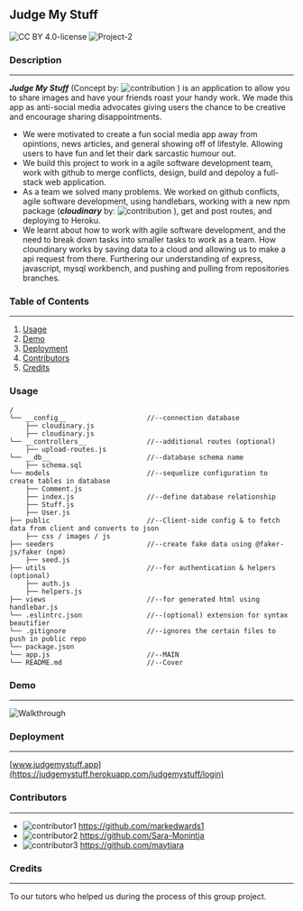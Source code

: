 ## Judge My Stuff

![CC BY 4.0-license](https://img.shields.io/badge/license-CC%20BY%204.0-yellowgreen) ![Project-2](https://img.shields.io/badge/Project-2-red)

### Description
---------------------

***Judge My Stuff*** (Concept by: ![contribution](https://img.shields.io/badge/Contributed-Mark%20Edwards-green) ) is an application to allow you to share images and have your friends roast your handy work. We made this app as anti-social media advocates giving users the chance to be creative and encourage sharing disappointments. 

- We were motivated to create a fun social media app away from opintions, news articles, and general showing off of lifestyle. Allowing users to have fun and let their dark sarcastic humour out.
- We build this project to work in a agile software development team, work with github to merge conflicts, design, build and depoloy a full-stack web application.
- As a team we solved many problems. We worked on github conflicts, agile software development, using handlebars, working with a new npm package (***cloudinary*** by: ![contribution](https://img.shields.io/badge/Contributed-Sara%20Monintja-green) ), get and post routes, and deploying to Heroku.
- We learnt about how to work with agile software development, and the need to break down tasks into smaller tasks to work as a team. How cloundinary works by saving data to a cloud and allowing us to make a api request from there. Furthering our understanding of express, javascript, mysql workbench, and pushing and pulling from repositories branches.

### Table of Contents
---------------------
1. [Usage](#usage)
2. [Demo](#demo)
3. [Deployment](#deployment)
4. [Contributors](#contributors)
5. [Credits](#credits)


### Usage
```
/
└── __config__                    //--connection database
    ├── cloudinary.js
    ├── cloudinary.js
└── __controllers__               //--additional routes (optional)
    ├── upload-routes.js
└── __db__                        //--database schema name
    ├── schema.sql
└── models                        //--sequelize configuration to create tables in database
    ├── Comment.js                
    ├── index.js                  //--define database relationship 
    ├── Stuff.js               
    ├── User.js              
├── public                        //--Client-side config & to fetch data from client and converts to json    
    ├── css / images / js
├── seeders                       //--create fake data using @faker-js/faker (npm)  
    ├── seed.js       
├── utils                         //--for authentication & helpers (optional) 
    ├── auth.js    
    ├── helpers.js      
├── views                         //--for generated html using handlebar.js 
└── .eslintrc.json                //--(optional) extension for syntax beautifier
└── .gitignore                    //--ignores the certain files to push in public repo
└── package.json
└── app.js                        //--MAIN
└── README.md                     //--Cover
```

### Demo
---------------------
![Walkthrough](/public/images/judge-mystuff-walkthrough.gif)

### Deployment
---------------------
[www.judgemystuff.app](https://judgemystuff.herokuapp.com/judgemystuff/login)

### Contributors
---------------------

- ![contributor1](https://img.shields.io/badge/Contributed-Mark%20Edwards-green) https://github.com/markedwards1
- ![contributor2](https://img.shields.io/badge/Contributed-Sara%20Monintja-green) https://github.com/Sara-Monintja
- ![contributor3](https://img.shields.io/badge/Contributed-May%20Carandang-green) https://github.com/maytiara

### Credits
---------------------
To our tutors who helped us during the process of this group project.

